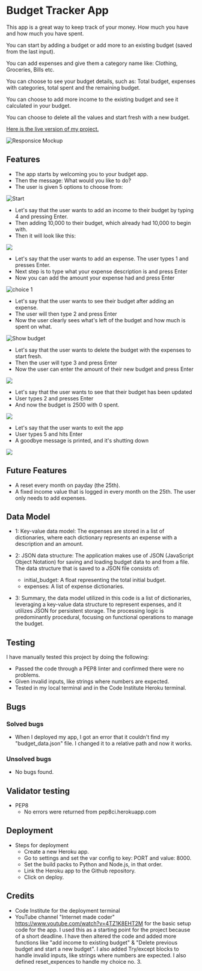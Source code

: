# Budget Tracker App
This app is a great way to keep track of your money. How much you have and how much you have spent. 

You can start by adding a budget or add more to an existing budget (saved from the last input).

You can add expenses and give them a category name like: Clothing, Groceries, Bills etc. 

You can choose to see your budget details, such as: Total budget, expenses with categories, total spent and the remaining budget. 

You can choose to add more income to the existing budget and see it calculated in your budget.

You can choose to delete all the values and start fresh with a new budget.

[Here is the live version of my project.](https://budget-tracker-app-44d16440587c.herokuapp.com/) 

![Responsice Mockup](https://github.com/Felixiden1987/P3/blob/main/images/Mockup.png)
## Features 

- The app starts by welcoming you to your budget app.
- Then the message: What would you like to do? 
- The user is given 5 options to choose from:
  
![Start](https://github.com/Felixiden1987/P3/blob/main/images/Startup.png)

- Let's say that the user wants to add an income to their budget by typing 4 and pressing Enter.
- Then adding 10,000 to their budget, which already had 10,000 to begin with.
- Then it will look like this:

![](https://github.com/Felixiden1987/P3/blob/main/images/choice4after.png)

- Let's say that the user wants to add an expense. The user types 1 and presses Enter.
- Next step is to type what your expense description is and press Enter
- Now you can add the amount your expense had and press Enter

![choice 1](https://github.com/Felixiden1987/P3/blob/main/images/choice1.png)

- Let's say that the user wants to see their budget after adding an expense.
- The user will then type 2 and press Enter
- Now the user clearly sees what's left of the budget and how much is spent on what. 

![Show budget](https://github.com/Felixiden1987/P3/blob/main/images/19500.png)

- Let's say that the user wants to delete the budget with the expenses to start fresh.
- Then the user will type 3 and press Enter
- Now the user can enter the amount of their new budget and press Enter

![](https://github.com/Felixiden1987/P3/blob/main/images/choice3.png)

- Let's say that the user wants to see that their budget has been updated
- User types 2 and presses Enter
- And now the budget is 2500 with 0 spent.

![](https://github.com/Felixiden1987/P3/blob/main/images/choice2after.png)

- Let's say that the user wants to exit the app
- User types 5 and hits Enter
- A goodbye message is printed, and it's shutting down

![](https://github.com/Felixiden1987/P3/blob/main/images/choice5.png)
## Future Features 
- A reset every month on payday (the 25th).
- A fixed income value that is logged in every month on the 25th. The user only needs to add expenses. 

## Data Model

- 1: Key-value data model: The expenses are stored in a list of dictionaries, where each dictionary represents an expense with a description and an amount. 
- 2: JSON data structure: The application makes use of JSON (JavaScript Object Notation) for saving and loading budget data to and from a file. The data structure that is saved to a JSON file consists of:

  - initial_budget: A float representing the total initial budget.
  - expenses: A list of expense dictionaries.
- 3: Summary, the data model utilized in this code is a list of dictionaries, leveraging a key-value data structure to represent expenses, and it utilizes JSON for persistent storage. The processing logic is predominantly procedural, focusing on functional operations to manage the budget. 
## Testing
I have manually tested this project by doing the following: 

- Passed the code through a PEP8 linter and confirmed there were no problems.
- Given invalid inputs, like strings where numbers are expected.
- Tested in my local terminal and in the Code Institute Heroku terminal. 

## Bugs 
### Solved bugs 
- When I deployed my app, I got an error that it couldn't find my "budget_data.json" file. I changed it to a relative path and now it works.
### Unsolved bugs
- No bugs found.
## Validator testing 
- PEP8
  - No errors were returned from pep8ci.herokuapp.com
## Deployment 
- Steps for deployment
  - Create a new Heroku app.
  - Go to settings and set the var config to key: PORT and value: 8000.
  - Set the build packs to Python and Node.js, in that order.
  - Link the Heroku app to the Github repository.
  - Click on deploy.

## Credits
- Code Institute for the deployment terminal
- YouTube channel "Internet made coder" https://www.youtube.com/watch?v=4TZ1K8EHT2M for the basic setup code for the app. I used this as a starting point for the project because of a short deadline. I have then altered the code and added more functions like "add income to existing budget" & "Delete previous budget and start a new budget". I also added Try/except blocks to handle invalid inputs, like strings where numbers are expected. I also defined reset_expences to handle my choice no. 3.
